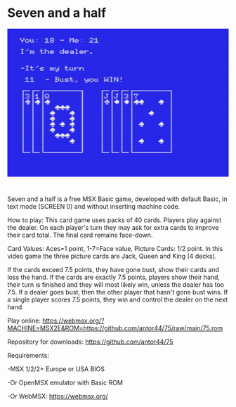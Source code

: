 # Seven and a half

![Screenshot](https://github.com/antor44/75/blob/main/75_main.jpg)

#

Seven and a half is a free MSX Basic game, developed with default Basic, in text mode (SCREEN 0) and without inserting machine code.

How to play: This card game uses packs of 40 cards. Players play against the dealer. On each player's turn they may ask for extra cards to improve their card total. The final card remains face-down.

Card Values: Aces=1 point, 1-7=Face value, Picture Cards: 1/2 point. In this   video game the three picture cards are Jack, Queen and King (4 decks).

If the cards exceed 7.5 points, they have gone bust, show their cards and loss the hand. If the cards are exactly 7.5 points, players show their hand, their turn is finished and they will most likely win, unless the dealer has too 7.5. If a dealer goes bust, then the other player that hasn't gone bust wins. If a single player scores 7.5 points, they win and control the dealer on the next hand.

Play online:
https://webmsx.org/?MACHINE=MSX2E&ROM=https://github.com/antor44/75/raw/main/75.rom

Repository for downloads: https://github.com/antor44/75

Requirements:

-MSX 1/2/2+ Europe or USA BIOS


-Or OpenMSX emulator with Basic ROM


-Or WebMSX:  https://webmsx.org/

